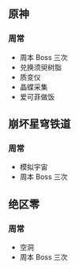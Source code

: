## 原神

### 周常

- 周本 Boss 三次
- 兑换须臾树脂
- 质变仪
- 晶蝶采集
- 爱可菲做饭

## 崩坏星穹铁道

### 周常

- 模拟宇宙
- 周本 Boss 三次

## 绝区零

### 周常

- 空洞
- 周本 Boss 三次

